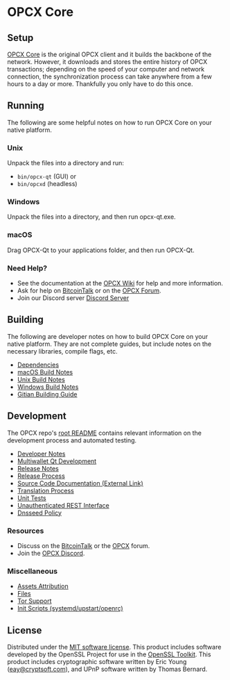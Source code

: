 OPCX Core
=============

Setup
---------------------
[OPCX Core](http://opcx.org/wallet) is the original OPCX client and it builds the backbone of the network. However, it downloads and stores the entire history of OPCX transactions; depending on the speed of your computer and network connection, the synchronization process can take anywhere from a few hours to a day or more. Thankfully you only have to do this once.

Running
---------------------
The following are some helpful notes on how to run OPCX Core on your native platform.

### Unix

Unpack the files into a directory and run:

- `bin/opcx-qt` (GUI) or
- `bin/opcxd` (headless)

### Windows

Unpack the files into a directory, and then run opcx-qt.exe.

### macOS

Drag OPCX-Qt to your applications folder, and then run OPCX-Qt.

### Need Help?

* See the documentation at the [OPCX Wiki](https://github.com/OPCX-Project/OPCX/wiki)
for help and more information.
* Ask for help on [BitcoinTalk](https://bitcointalk.org/index.php?topic=1262920.0) or on the [OPCX Forum](http://forum.opcx.org/).
* Join our Discord server [Discord Server](https://discord.opcx.org)

Building
---------------------
The following are developer notes on how to build OPCX Core on your native platform. They are not complete guides, but include notes on the necessary libraries, compile flags, etc.

- [Dependencies](dependencies.md)
- [macOS Build Notes](build-osx.md)
- [Unix Build Notes](build-unix.md)
- [Windows Build Notes](build-windows.md)
- [Gitian Building Guide](gitian-building.md)

Development
---------------------
The OPCX repo's [root README](/README.md) contains relevant information on the development process and automated testing.

- [Developer Notes](developer-notes.md)
- [Multiwallet Qt Development](multiwallet-qt.md)
- [Release Notes](release-notes.md)
- [Release Process](release-process.md)
- [Source Code Documentation (External Link)](https://www.fuzzbawls.pw/opcx/doxygen/)
- [Translation Process](translation_process.md)
- [Unit Tests](unit-tests.md)
- [Unauthenticated REST Interface](REST-interface.md)
- [Dnsseed Policy](dnsseed-policy.md)

### Resources
* Discuss on the [BitcoinTalk](https://bitcointalk.org/index.php?topic=1262920.0) or the [OPCX](http://forum.opcx.org/) forum.
* Join the [OPCX Discord](https://discord.opcx.org).

### Miscellaneous
- [Assets Attribution](assets-attribution.md)
- [Files](files.md)
- [Tor Support](tor.md)
- [Init Scripts (systemd/upstart/openrc)](init.md)

License
---------------------
Distributed under the [MIT software license](/COPYING).
This product includes software developed by the OpenSSL Project for use in the [OpenSSL Toolkit](https://www.openssl.org/). This product includes
cryptographic software written by Eric Young ([eay@cryptsoft.com](mailto:eay@cryptsoft.com)), and UPnP software written by Thomas Bernard.
